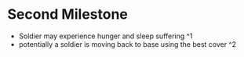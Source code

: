 # Second Milestone

- Soldier may experience hunger and sleep suffering ^1
- potentially a soldier is moving back to base using the best cover ^2


